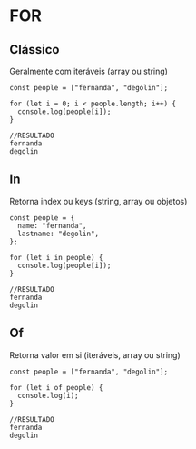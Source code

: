 # FOR

## Clássico

Geralmente com iteráveis (array ou string)
```
const people = ["fernanda", "degolin"];

for (let i = 0; i < people.length; i++) {
  console.log(people[i]);
}

//RESULTADO
fernanda
degolin
```
## In

Retorna index ou keys (string, array ou objetos)
```
const people = {
  name: "fernanda",
  lastname: "degolin",
};

for (let i in people) {
  console.log(people[i]);
}

//RESULTADO
fernanda
degolin
```

## Of

Retorna valor em si (iteráveis, array ou string)
```
const people = ["fernanda", "degolin"];

for (let i of people) {
  console.log(i);
}

//RESULTADO
fernanda
degolin
```
